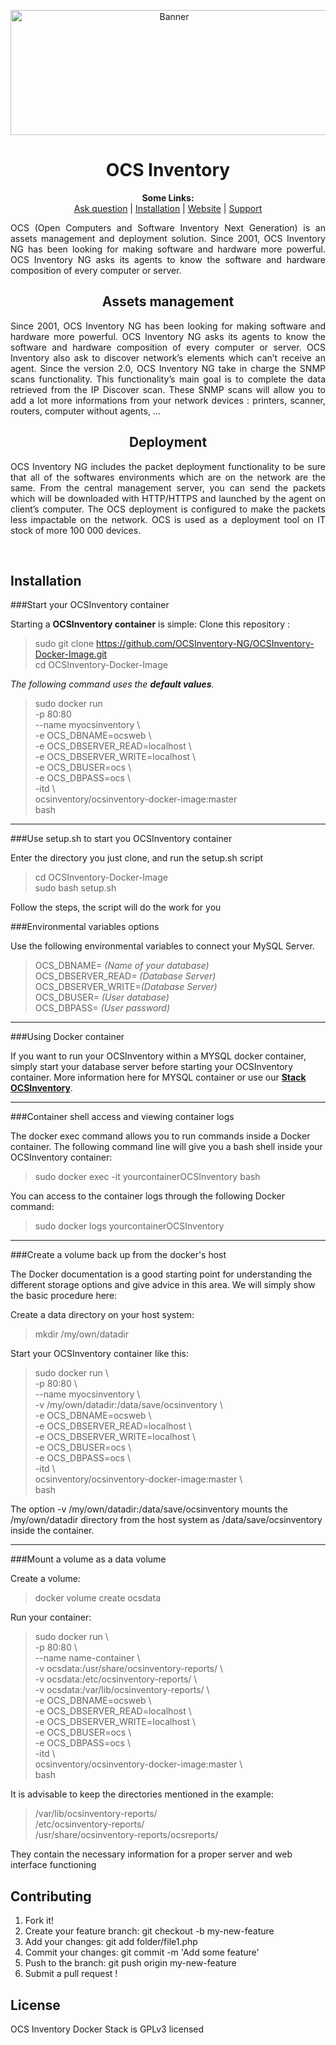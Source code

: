
<p align="center">
  <img src="http://www.ocsinventory-ng.org/wp-content/uploads/2016/09/banniere-ocs.png" height=200 width=508 alt="Banner">
</p>

<h1 align="center">OCS Inventory</h1>
<p align="center">
  <b>Some Links:</b><br>
  <a href="http://ask.ocsinventory-ng.org">Ask question</a> |
  <a href="#COMMING_SOON_STAY_CONNECTED">Installation</a> |
  <a href="http://www.ocsinventory-ng.org/?utm_source=github-ocs">Website</a> |
  <a href="https://www.factorfx.com/ocs-en">Support</a>
</p>

<p align='justify'>
OCS (Open Computers and Software Inventory Next Generation) is an assets management and deployment solution.
Since 2001, OCS Inventory NG has been looking for making software and hardware more powerful.
OCS Inventory NG asks its agents to know the software and hardware composition of every computer or server.
</p>




<h2 align="center">Assets management</h2>
<p align='justify'>
Since 2001, OCS Inventory NG has been looking for making software and hardware more powerful. OCS Inventory NG asks its agents to know the software and hardware composition of every computer or server. OCS Inventory also ask to discover network’s elements which can’t receive an agent. Since the version 2.0, OCS Inventory NG take in charge the SNMP scans functionality.
This functionality’s main goal is to complete the data retrieved from the IP Discover scan. These SNMP scans will allow you to add a lot more informations from your network devices : printers, scanner, routers, computer without agents, …
</p>

<h2 align="center">Deployment</h2>
<p align='justify'>
OCS Inventory NG includes the packet deployment functionality to be sure that all of the softwares environments which are on the network are the same. From the central management server, you can send the packets which will be downloaded with HTTP/HTTPS and launched by the agent on client’s computer. The OCS deployment is configured to make the packets less impactable on the network. OCS is used as a deployment tool on IT stock of more 100 000 devices.
</p>
<br />

## Installation
###Start your OCSInventory container

Starting a **OCSInventory container** is simple:
Clone this repository :

> sudo git clone https://github.com/OCSInventory-NG/OCSInventory-Docker-Image.git <br>
> cd OCSInventory-Docker-Image <br>


*The following command uses the **default values**.*

> sudo docker run \
> -p 80:80 \
> --name myocsinventory \   
> -e OCS_DBNAME=ocsweb \   
> -e OCS_DBSERVER_READ=localhost \   
> -e OCS_DBSERVER_WRITE=localhost \   
> -e OCS_DBUSER=ocs \   
> -e OCS_DBPASS=ocs \   
> -itd \   
> ocsinventory/ocsinventory-docker-image:master \
> bash

----------
###Use setup.sh to start you OCSInventory container

Enter the directory you just clone, and run the setup.sh script

> cd OCSInventory-Docker-Image <br>
> sudo bash setup.sh <br>

Follow the steps, the script will do the work for you

###Environmental variables options

Use the following environmental variables to connect your MySQL Server.

> OCS_DBNAME= *(Name of your database)* <br>
> OCS_DBSERVER_READ= *(Database Server)* <br>
> OCS_DBSERVER_WRITE=*(Database Server)* <br>
> OCS_DBUSER= *(User database)* <br>
> OCS_DBPASS= *(User password)* <br>

----------

###Using Docker container

If you want to run your OCSInventory within a MYSQL docker container, simply start your database server before starting your OCSInventory container. More information here for MYSQL container or use our **[Stack OCSInventory](https://github.com/OCSInventory-NG/OCSInventory-Docker-Stack.git)**.

----------

###Container shell access and viewing container logs

The docker exec command allows you to run commands inside a Docker container. The following command line will give you a bash shell inside your OCSInventory container:

> sudo docker exec -it yourcontainerOCSInventory bash

You can access to the container logs through the following Docker command:

> sudo docker logs yourcontainerOCSInventory

----------

###Create a volume back up from the docker's host

The Docker documentation is a good starting point for understanding the different storage options and give advice in this area. We will simply show the basic procedure here:

Create a data directory on your host system:

> mkdir /my/own/datadir

Start your OCSInventory container like this:

> sudo docker run \ <br>
> -p 80:80 \ <br>
> --name myocsinventory \ <br>
> -v /my/own/datadir:/data/save/ocsinventory \ <br>
> -e OCS_DBNAME=ocsweb \ <br>
> -e OCS_DBSERVER_READ=localhost \ <br>
> -e OCS_DBSERVER_WRITE=localhost \ <br>
> -e OCS_DBUSER=ocs \ <br>
> -e OCS_DBPASS=ocs \ <br>
> -itd \ <br>
> ocsinventory/ocsinventory-docker-image:master \ <br>
> bash <br>

The  option -v /my/own/datadir:/data/save/ocsinventory mounts the /my/own/datadir directory from the host system as /data/save/ocsinventory inside the container.

----------

###Mount a volume as a data volume

Create a volume:

> docker volume create ocsdata

Run your container:

> sudo docker run \ <br>
> -p 80:80 \ <br>
> --name name-container \ <br>
> -v ocsdata:/usr/share/ocsinventory-reports/ \ <br>
> -v ocsdata:/etc/ocsinventory-reports/ \ <br>
> -v ocsdata:/var/lib/ocsinventory-reports/ \ <br>
> -e OCS_DBNAME=ocsweb \ <br>
> -e OCS_DBSERVER_READ=localhost \ <br>
> -e OCS_DBSERVER_WRITE=localhost \ <br>
> -e OCS_DBUSER=ocs \ <br>
> -e OCS_DBPASS=ocs \ <br>
> -itd \ <br>
> ocsinventory/ocsinventory-docker-image:master \ <br>
> bash <br>

It is advisable to keep the directories mentioned in the example:

> /var/lib/ocsinventory-reports/ <br>
> /etc/ocsinventory-reports/ <br>
> /usr/share/ocsinventory-reports/ocsreports/ <br>

They contain the necessary information for a proper server and web interface functioning

## Contributing

1. Fork it!
2. Create your feature branch: git checkout -b my-new-feature
3. Add your changes: git add folder/file1.php
4. Commit your changes: git commit -m 'Add some feature'
5. Push to the branch: git push origin my-new-feature
6. Submit a pull request !


## License

OCS Inventory Docker Stack is GPLv3 licensed
